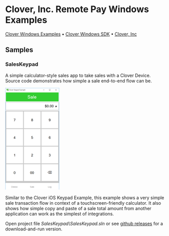 # Clover, Inc. Remote Pay Windows Examples
[Clover Windows Examples](github.com/clover/remote-pay-windows-examples) &bull; [Clover Windows SDK](github.com/clover/remote-pay-windows) &bull; [Clover, Inc](http://clover.com)


## Samples

### SalesKeypad
A simple calculator-style sales app to take sales with a Clover Device. Source code demonstrates how simple a sale end-to-end flow can be.

![SalesKeypad](resources/SalesKeypad-Screenshot.png)

Similar to the Clover iOS Keypad Example, this example shows a very simple sale transaction flow in context of a touchscreen-friendly calculator. It also shows how simple copy and paste of a sale total amount from another application can work as the simplest of integrations. 

Open project file _SalesKeypad\SalesKeypad.sln_ or see [github releases](https://github.com/clover/remote-pay-windows-examples/releases) for a download-and-run version.